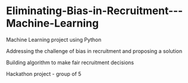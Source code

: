 # Eliminating-Bias-in-Recruitment---Machine-Learning

Machine Learning project using Python

Addressing the challenge of bias in recruitment and proposing a solution

Building algorithm to make fair recruitment decisions

Hackathon project - group of 5
